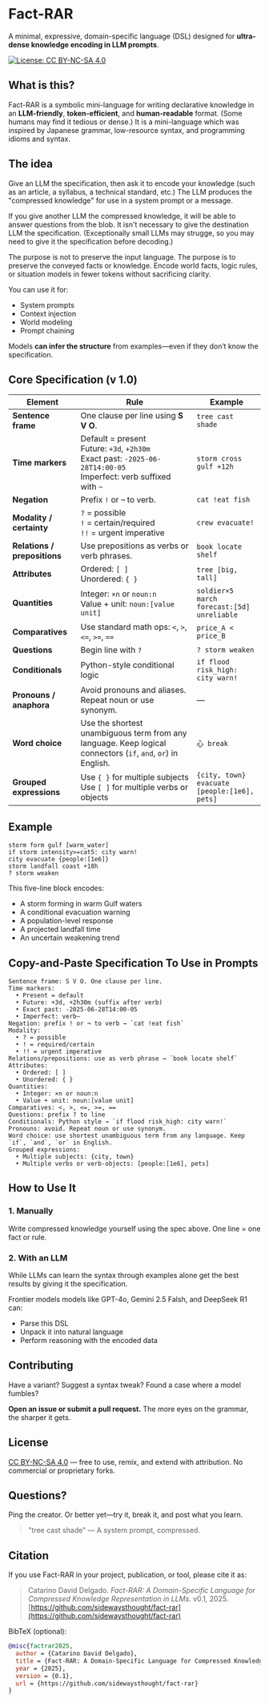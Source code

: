 # Fact-RAR

A minimal, expressive, domain-specific language (DSL) designed for **ultra-dense knowledge encoding in LLM prompts**.

[![License: CC BY-NC-SA 4.0](https://img.shields.io/badge/License-BY--NC--SA%204.0-lightgrey.svg)](https://creativecommons.org/licenses/by-nc-sa/4.0/)

## What is this?

Fact-RAR is a symbolic mini-language for writing declarative knowledge in an **LLM-friendly**, **token-efficient**, and **human-readable** format. (Some humans may find it tedious or dense.) It is a mini-language which was inspired by Japanese grammar, low-resource syntax, and programming idioms and syntax.

## The idea
Give an LLM the specification, then ask it to encode your knowledge (such as an article, a syllabus, a technical standard, etc.) The LLM produces the "compressed knowledge" for use in a system prompt or a message.

If you give another LLM the compressed knowledge, it will be able to answer questions from the blob. It isn't necessary to give the destination LLM the specification. (Exceptionally small LLMs may strugge, so you may need to give it the specification before decoding.)

The purpose is not to preserve the input language. The purpose is to preserve the conveyed facts or knowledge. Encode world facts, logic rules, or situation models in fewer tokens without sacrificing clarity.

You can use it for:

* System prompts
* Context injection
* World modeling
* Prompt chaining

Models **can infer the structure** from examples—even if they don’t know the specification.

## Core Specification (v 1.0)

| Element                    | Rule                                                                                                                                         | Example                                              |
|----------------------------|----------------------------------------------------------------------------------------------------------------------------------------------|------------------------------------------------------|
| **Sentence frame**         | One clause per line using **S V O**.                                                                                                         | `tree cast shade`                                    |
| **Time markers**           | Default = present<br>Future: `+3d`, `+2h30m`<br>Exact past: `-2025-06-28T14:00-05`<br>Imperfect: verb suffixed with `~`                     | `storm cross gulf +12h`                              |
| **Negation**               | Prefix `!` or `¬` to verb.                                                                                                                   | `cat !eat fish`                                      |
| **Modality / certainty**   | `?` = possible<br>`!` = certain/required<br>`!!` = urgent imperative                                                                         | `crew evacuate!`                                     |
| **Relations / prepositions** | Use prepositions as verbs or verb phrases.                                                                                                | `book locate shelf`                                  |
| **Attributes**             | Ordered: `[ ]`<br>Unordered: `{ }`                                                                                                          | `tree [big, tall]`                                   |
| **Quantities**             | Integer: `×n` or `noun:n`<br>Value + unit: `noun:[value unit]`                                                                              | `soldier×5 march`<br>`forecast:[5d] unreliable`      |
| **Comparatives**           | Use standard math ops: `<`, `>`, `<=`, `>=`, `==`                                                                                           | `price_A < price_B`                                  |
| **Questions**              | Begin line with `?`                                                                                                                         | `? storm weaken`                                     |
| **Conditionals**           | Python-style conditional logic                                                                                                              | `if flood risk_high: city warn!`                     |
| **Pronouns / anaphora**    | Avoid pronouns and aliases. Repeat noun or use synonym.                                                                                     | —                                                    |
| **Word choice**            | Use the shortest unambiguous term from any language. Keep logical connectors (`if`, `and`, `or`) in English.                               | `心 break`                                            |
| **Grouped expressions**    | Use `{ }` for multiple subjects<br>Use `[ ]` for multiple verbs or objects                                                                  | `{city, town} evacuate [people:[1e6], pets]`         |

## Example

```text
storm form gulf [warm_water]
if storm intensity>=cat5: city warn!
city evacuate {people:[1e6]}
storm landfall coast +18h
? storm weaken
```

This five-line block encodes:

* A storm forming in warm Gulf waters
* A conditional evacuation warning
* A population-level response
* A projected landfall time
* An uncertain weakening trend

## Copy-and-Paste Specification To Use in Prompts
```
Sentence frame: S V O. One clause per line.
Time markers:
  • Present = default
  • Future: +3d, +2h30m (suffix after verb)
  • Exact past: -2025-06-28T14:00-05
  • Imperfect: verb~
Negation: prefix ! or ¬ to verb → `cat !eat fish`
Modality:
  • ? = possible
  • ! = required/certain
  • !! = urgent imperative
Relations/prepositions: use as verb phrase → `book locate shelf`
Attributes:
  • Ordered: [ ]
  • Unordered: { }
Quantities:
  • Integer: ×n or noun:n
  • Value + unit: noun:[value unit]
Comparatives: <, >, <=, >=, ==
Questions: prefix ? to line
Conditionals: Python style → `if flood risk_high: city warn!`
Pronouns: avoid. Repeat noun or use synonym.
Word choice: use shortest unambiguous term from any language. Keep `if`, `and`, `or` in English.
Grouped expressions:
  • Multiple subjects: {city, town}
  • Multiple verbs or verb-objects: [people:[1e6], pets]
```

## How to Use It

### 1. **Manually**

Write compressed knowledge yourself using the spec above. One line = one fact or rule.

### 2. **With an LLM**

While LLMs can learn the syntax through examples alone get the best results by giving it the specification. 

Frontier models models like GPT-4o, Gemini 2.5 Falsh, and DeepSeek R1 can:

* Parse this DSL
* Unpack it into natural language
* Perform reasoning with the encoded data

## Contributing

Have a variant? Suggest a syntax tweak? Found a case where a model fumbles?

**Open an issue or submit a pull request.**
The more eyes on the grammar, the sharper it gets.

## License

[CC BY-NC-SA 4.0](https://creativecommons.org/licenses/by-nc-sa/4.0/) — free to use, remix, and extend with attribution. No commercial or proprietary forks.

## Questions?

Ping the creator. Or better yet—try it, break it, and post what you learn.

> "tree cast shade"
> — A system prompt, compressed.

## Citation

If you use Fact-RAR in your project, publication, or tool, please cite it as:

> Catarino David Delgado. *Fact-RAR: A Domain-Specific Language for Compressed Knowledge Representation in LLMs.* v0.1, 2025. [https://github.com/sidewaysthought/fact-rar](https://github.com/sidewaysthought/fact-rar)

BibTeX (optional):

```bibtex
@misc{factrar2025,
  author = {Catarino David Delgado},
  title = {Fact-RAR: A Domain-Specific Language for Compressed Knowledge Representation in LLMs},
  year = {2025},
  version = {0.1},
  url = {https://github.com/sidewaysthought/fact-rar}
}
